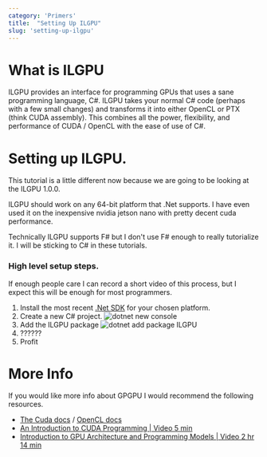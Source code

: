```yaml
---
category: 'Primers'
title:  "Setting Up ILGPU"
slug: 'setting-up-ilgpu'
---
```


# What is ILGPU

ILGPU provides an interface for programming GPUs that uses a sane programming language, C#.
ILGPU takes your normal C# code (perhaps with a few small changes) and transforms it into either
OpenCL or PTX (think CUDA assembly). This combines all the power, flexibility, and performance of
CUDA / OpenCL with the ease of use of C#.

# Setting up ILGPU.

This tutorial is a little different now because we are going to be looking at the ILGPU 1.0.0.

ILGPU should work on any 64-bit platform that .Net supports. I have even used it on the inexpensive nvidia jetson nano
with pretty decent cuda performance.

Technically ILGPU supports F# but I don't use F# enough to really tutorialize it. I will be sticking to C# in these
tutorials.

### High level setup steps.

If enough people care I can record a short video of this process, but I expect this will be enough for most programmers.

1. Install the most recent [.Net SDK](https://dotnet.microsoft.com/download/visual-studio-sdks) for your chosen
   platform.
2. Create a new C# project.
   ![dotnet new console](Images/newProject.png?raw=true)
3. Add the ILGPU package
   ![dotnet add package ILGPU](Images/beta.png?raw=true)
4. ??????
5. Profit

# More Info

If you would like more info about GPGPU I would recommend the following resources.

* [The Cuda docs](https://developer.nvidia.com/about-cuda) / [OpenCL docs](https://www.khronos.org/opencl/)
* [An Introduction to CUDA Programming | Video 5 min](https://www.youtube.com/watch?v=kIyCq6awClM)
* [Introduction to GPU Architecture and Programming Models | Video 2 hr 14 min](https://www.youtube.com/watch?v=uvVy3CqpVbM)
